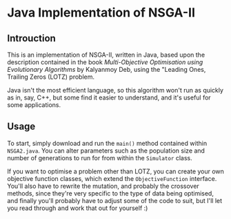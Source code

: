 # Java Implementation of NSGA-II

## Introuction
This is an implementation of NSGA-II, written in Java, based upon the description contained in the book *Multi-Objective Optimisation using Evolutionary Algorithms* by Kalyanmoy Deb, using the "Leading Ones, Trailing Zeros (LOTZ) problem.

Java isn't the most efficient language, so this algorithm won't run as quickly as in, say, C++, but some find it easier to understand, and it's useful for some applications.

## Usage
To start, simply download and run the `main()` method contained within `NSGA2.java`. You can alter parameters such as the population size and number of generations to run for from within the `Simulator` class.

If you want to optimise a problem other than LOTZ, you can create your own objective function classes, which extend the `ObjectiveFunction` interface. You'll also have to rewrite the mutation, and probably the crossover methods, since they're very specific to the type of data being optimised, and finally you'll probably have to adjust some of the code to suit, but I'll let you read through and work that out for yourself :)
